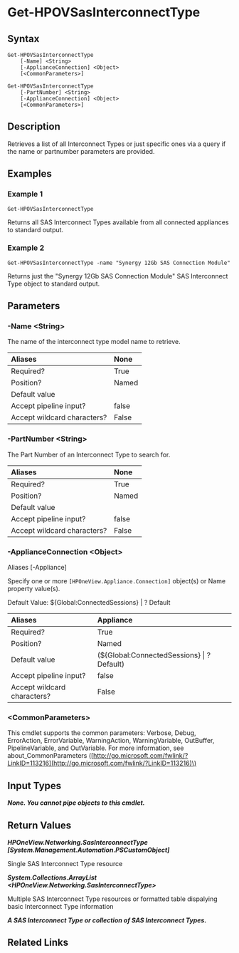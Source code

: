 ﻿---
description: Retrieve SAS Interconnect Type resource(s).
---

# Get-HPOVSasInterconnectType

## Syntax

```text
Get-HPOVSasInterconnectType
    [-Name] <String>
    [-ApplianceConnection] <Object>
    [<CommonParameters>]
```

```text
Get-HPOVSasInterconnectType
    [-PartNumber] <String>
    [-ApplianceConnection] <Object>
    [<CommonParameters>]
```

## Description

Retrieves a list of all Interconnect Types or just specific ones via a query if the name or partnumber parameters are provided.

## Examples

###  Example 1 

```text
Get-HPOVSasInterconnectType

```

Returns all SAS Interconnect Types available from all connected appliances to standard output.

###  Example 2 

```text
Get-HPOVSasInterconnectType -name "Synergy 12Gb SAS Connection Module"

```

Returns just the "Synergy 12Gb SAS Connection Module" SAS Interconnect Type object to standard output.

## Parameters

### -Name &lt;String&gt;

The name of the interconnect type model name to retrieve.

| Aliases | None |
| :--- | :--- |
| Required? | True |
| Position? | Named |
| Default value |  |
| Accept pipeline input? | false |
| Accept wildcard characters? | False |

### -PartNumber &lt;String&gt;

The Part Number of an Interconnect Type to search for.

| Aliases | None |
| :--- | :--- |
| Required? | True |
| Position? | Named |
| Default value |  |
| Accept pipeline input? | false |
| Accept wildcard characters? | False |

### -ApplianceConnection &lt;Object&gt;

Aliases [-Appliance]

Specify one or more `[HPOneView.Appliance.Connection]` object(s) or Name property value(s).

Default Value: ${Global:ConnectedSessions} | ? Default

| Aliases | Appliance |
| :--- | :--- |
| Required? | True |
| Position? | Named |
| Default value | (${Global:ConnectedSessions} &vert; ? Default) |
| Accept pipeline input? | false |
| Accept wildcard characters? | False |

### &lt;CommonParameters&gt;

This cmdlet supports the common parameters: Verbose, Debug, ErrorAction, ErrorVariable, WarningAction, WarningVariable, OutBuffer, PipelineVariable, and OutVariable. For more information, see about\_CommonParameters \([http://go.microsoft.com/fwlink/?LinkID=113216](http://go.microsoft.com/fwlink/?LinkID=113216)\)

## Input Types

_**None.  You cannot pipe objects to this cmdlet.**_

## Return Values

_**HPOneView.Networking.SasInterconnectType [System.Management.Automation.PSCustomObject]**_

Single SAS Interconnect Type resource

_**System.Collections.ArrayList <HPOneView.Networking.SasInterconnectType>**_

Multiple SAS Interconnect Type resources or formatted table dispalying basic Interconnect Type information

_**A SAS Interconnect Type or collection of SAS Interconnect Types.**_



## Related Links

